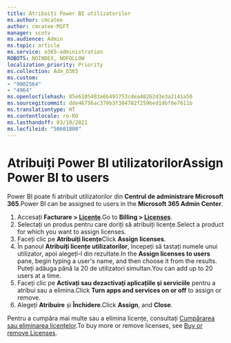 ```yaml
---
title: Atribuiți Power BI utilizatorilor
ms.author: cmcatee
author: cmcatee-MSFT
manager: scotv
ms.audience: Admin
ms.topic: article
ms.service: o365-administration
ROBOTS: NOINDEX, NOFOLLOW
localization_priority: Priority
ms.collection: Adm_O365
ms.custom:
- "9002564"
- "4964"
ms.openlocfilehash: 85e6105483a6b493753cdea48262d3e3a2141a50
ms.sourcegitcommit: dde46756ac370b3f384702f259bed1dbf8e7611b
ms.translationtype: HT
ms.contentlocale: ro-RO
ms.lasthandoff: 03/10/2021
ms.locfileid: "50601800"
---
```

# <a name="assign-power-bi-to-users"></a><span data-ttu-id="276ac-102">Atribuiți Power BI utilizatorilor</span><span class="sxs-lookup"><span data-stu-id="276ac-102">Assign Power BI to users</span></span>

<span data-ttu-id="276ac-103">Power BI poate fi atribuit utilizatorilor din **Centrul de administrare Microsoft 365**.</span><span class="sxs-lookup"><span data-stu-id="276ac-103">Power BI can be assigned to users in the **Microsoft 365 Admin Center**.</span></span>  

1. <span data-ttu-id="276ac-104">Accesați **Facturare > [Licențe](https://go.microsoft.com/fwlink/p/?linkid=842264)**.</span><span class="sxs-lookup"><span data-stu-id="276ac-104">Go to **Billing > [Licenses](https://go.microsoft.com/fwlink/p/?linkid=842264)**.</span></span>
2. <span data-ttu-id="276ac-105">Selectați un produs pentru care doriți să atribuiți licențe.</span><span class="sxs-lookup"><span data-stu-id="276ac-105">Select a product for which you want to assign licenses.</span></span>
3. <span data-ttu-id="276ac-106">Faceți clic pe **Atribuiți licențe**</span><span class="sxs-lookup"><span data-stu-id="276ac-106">Click **Assign licenses**.</span></span>
4. <span data-ttu-id="276ac-107">În panoul **Atribuiți licențe utilizatorilor**, începeți să tastați numele unui utilizator, apoi alegeți-l din rezultate.</span><span class="sxs-lookup"><span data-stu-id="276ac-107">In the **Assign licenses to users** pane, begin typing a user's name, and then choose it from the results.</span></span> <span data-ttu-id="276ac-108">Puteți adăuga până la 20 de utilizatori simultan.</span><span class="sxs-lookup"><span data-stu-id="276ac-108">You can add up to 20 users at a time.</span></span>
5. <span data-ttu-id="276ac-109">Faceți clic pe **Activați sau dezactivați aplicațiile și serviciile** pentru a atribui sau a elimina.</span><span class="sxs-lookup"><span data-stu-id="276ac-109">Click **Turn apps and services on or off** to assign or remove.</span></span>
6. <span data-ttu-id="276ac-110">Alegeți **Atribuire** și **Închidere**.</span><span class="sxs-lookup"><span data-stu-id="276ac-110">Click **Assign**, and **Close**.</span></span>

<span data-ttu-id="276ac-111">Pentru a cumpăra mai multe sau a elimina licențe, consultați [Cumpărarea sau eliminarea licențelor](https://docs.microsoft.com/microsoft-365/commerce/licenses/buy-licenses#buy-or-remove-licenses-for-your-business-subscription).</span><span class="sxs-lookup"><span data-stu-id="276ac-111">To buy more or remove licenses, see [Buy or remove Licenses](https://docs.microsoft.com/microsoft-365/commerce/licenses/buy-licenses#buy-or-remove-licenses-for-your-business-subscription).</span></span>